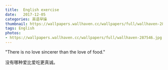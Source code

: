 ```yaml
---
title:  English exercise
date:   2017-12-05
categories: 英语早操
thumbnail: https://wallpapers.wallhaven.cc/wallpapers/full/wallhaven-287546.jpg
tags: English
photos:
- https://wallpapers.wallhaven.cc/wallpapers/full/wallhaven-287546.jpg
---
```


"There is no love sincerer than the love of food."
<p>没有哪种爱比爱吃更真诚。</p>
